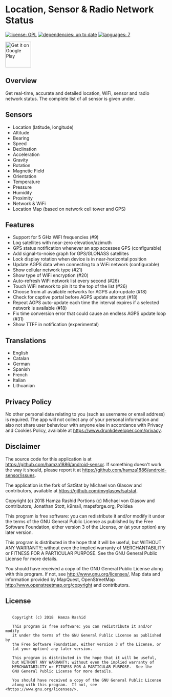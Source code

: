 # Location, Sensor & Radio Network Status

[![license: GPL](https://img.shields.io/badge/license-GPL-green.svg)](https://www.gnu.org/licenses/gpl-3.0.html) 
[![dependencies: up to date](https://img.shields.io/badge/dependencies-up%20to%20date-brightgreen.svg)](https://img.shields.io/badge/dependencies-up%20to%20date-brightgreen.svg) 
[![languages: 7](https://img.shields.io/badge/languages-7-blue.svg)](https://img.shields.io/badge/languages-7-blue.svg) 

<a href="https://play.google.com/store/apps/details?id=com.drunkdeveloper.location.sensor.radio.network.wifi.status" target="_blank">
<img src="https://github.com/steverichey/google-play-badge-svg/blob/master/img/en_get.svg" alt="Get it on Google Play" height="80"/></a>

## Overview

Get real-time, accurate and detailed location, WiFi, sensor and radio network status. The complete list of all sensor is given under.

## Sensors

- Location (latitude, longitude)
- Altitude
- Bearing
- Speed
- Declination
- Acceleration
- Gravity
- Rotation
- Magnetic Field
- Orientation
- Temperature
- Pressure
- Humidity
- Proximity
- Network & WiFi
- Location Map (based on network cell tower and GPS)

## Features

- Support for 5 GHz WiFI frequencies (#9)
- Log satellites with near-zero elevation/azimuth
- GPS status notification whenever an app accesses GPS (configurable)
- Add signal-to-noise graph for GPS/GLONASS satellites
- Lock display rotation when device is in near-horizontal position
- Update AGPS data when connecting to a WiFi network (configurable)
- Show cellular network type (#21)
- Show type of WiFi encryption (#20)
- Auto-refresh WiFi network list every second (#26)
- Touch WiFi network to pin it to the top of the list (#26)
- Choose from all available networks for AGPS auto-update (#18)
- Check for captive portal before AGPS update attempt (#18)
- Repeat AGPS auto-update each time the interval expires if a selected network is available (#18)
- Fix time conversion error that could cause an endless AGPS update loop (#31)
- Show TTFF in notification (experimental)

## Translations

- English
- Catalan
- German
- Spanish
- French
- Italian
- Lithuanian

## Privacy Policy

No other personal data relating to you (such as username or email address) is required. The app will not collect any of your personal information and also not share user behaviour with anyone else in accordance with Privacy and Cookies Policy, available at https://www.drunkdeveloper.com/privacy.

## Disclaimer

The source code for this application is at https://github.com/hamza1886/android-sensor. If something doesn't work the way it should, please report it at https://github.com/hamza1886/android-sensor/issues.

The application is the fork of SatStat by Michael von Glasow and contributors, available at https://github.com/mvglasow/satstat. 

Copyright (c) 2018 Hamza Rashid
Portions (c) Michael von Glasow and contributors, Jonathan Stott, k9mail, mapsforge.org, Polidea

This program is free software: you can redistribute it and/or modify it under the terms of the GNU General Public License as published by the Free Software Foundation, either version 3 of the License, or (at your option) any later version.

This program is distributed in the hope that it will be useful, but WITHOUT ANY WARRANTY; without even the implied warranty of MERCHANTABILITY or FITNESS FOR A PARTICULAR PURPOSE. See the GNU General Public License for more details.

You should have received a copy of the GNU General Public License along with this program. If not, see http://www.gnu.org/licenses/, Map data and information provided by MapQuest, OpenStreetMap http://www.openstreetmap.org/copyright and contributors.

## License

```GNU General Public License (GPLv3)
   
   Copyright (c) 2018  Hamza Rashid
   
   This program is free software: you can redistribute it and/or modify
   it under the terms of the GNU General Public License as published by
   the Free Software Foundation, either version 3 of the License, or
   (at your option) any later version.

   This program is distributed in the hope that it will be useful,
   but WITHOUT ANY WARRANTY; without even the implied warranty of
   MERCHANTABILITY or FITNESS FOR A PARTICULAR PURPOSE.  See the
   GNU General Public License for more details.

   You should have received a copy of the GNU General Public License
   along with this program.  If not, see <https://www.gnu.org/licenses/>.
```
